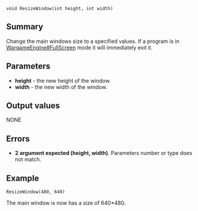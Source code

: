 
```
void ResizeWindow(int height, int width)
```

## Summary ##
Change the main windows size to a specified values. If a program is in [WargameEngine#FullScreen](WargameEngine#FullScreen.md) mode it will immediately exit it.

## Parameters ##
  * **height** - the new height of the window.
  * **width** - the new width of the window.

## Output values ##
NONE

## Errors ##
  * **2 argument expected (height, width)**. Parameters number or type does not match.

## Example ##

```
ResizeWindow(480, 640)
```
The main window is now has a size of 640\*480.